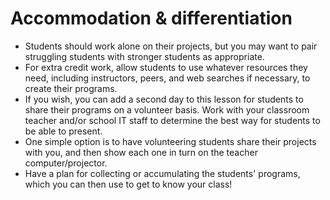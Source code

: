 # Accommodation & differentiation

- Students should work alone on their projects, but you may want to pair struggling students with stronger students as appropriate.
- For extra credit work, allow students to use whatever resources they need, including instructors, peers, and web searches if necessary, to create their programs.
- If you wish, you can add a second day to this lesson for students to share their programs on a volunteer basis.  Work with your classroom teacher and/or school IT staff to determine the best way for students to be able to present.
- One simple option is to have volunteering students share their projects with you, and then show each one in turn on the teacher computer/projector.
- Have a plan for collecting or accumulating the students' programs, which you can then use to get to know your class!